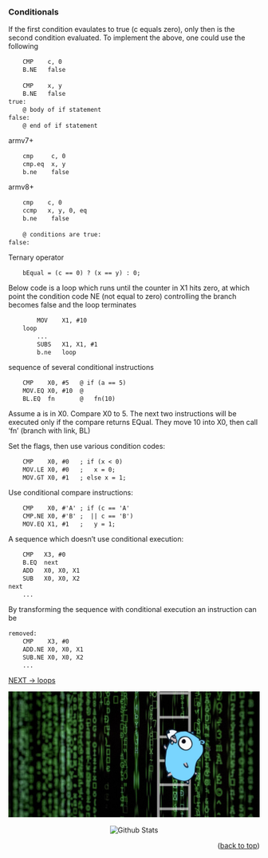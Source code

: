 ### Conditionals

If the first condition evaulates to true (c equals zero), only then is the second condition evaluated. To implement the above, one could use the following
```arm
    CMP    c, 0
    B.NE   false

    CMP    x, y
    B.NE   false
true:
    @ body of if statement
false:
    @ end of if statement
```
armv7+
```arm
    cmp     c, 0
    cmp.eq  x, y
    b.ne    false
```
armv8+
```arm
    cmp    c, 0
    ccmp   x, y, 0, eq
    b.ne    false

    @ conditions are true:
false:
```
Ternary operator
```arm
	bEqual = (c == 0) ? (x == y) : 0;
```

Below code is a loop which runs until the counter in X1 hits
zero, at which point the condition code NE (not equal to zero) controlling
the branch becomes false and the loop terminates
```arm
		MOV    X1, #10
	loop
		...
		SUBS   X1, X1, #1
		b.ne   loop
```

sequence of several conditional instructions
```arm
	CMP    X0, #5   @ if (a == 5)
	MOV.EQ X0, #10  @
	BL.EQ  fn       @   fn(10)
```
Assume a is in X0. Compare X0 to 5. The next two instructions will be
executed only if the compare returns EQual. They move 10 into X0, then call
‘fn’ (branch with link, BL)

Set the flags, then use various condition codes:
```arm
	CMP    X0, #0   ; if (x < 0)
	MOV.LE X0, #0   ;   x = 0;
	MOV.GT X0, #1   ; else x = 1;
```

Use conditional compare instructions:
```arm
	CMP    X0, #'A' ; if (c == 'A'
	CMP.NE X0, #'B' ;  || c == 'B')
	MOV.EQ X1, #1   ;   y = 1;
```

A sequence which doesn’t use conditional execution:
```arm
	CMP   X3, #0
	B.EQ  next
	ADD   X0, X0, X1
	SUB   X0, X0, X2
next
	...
```

By transforming the sequence with conditional execution an instruction can be
```arm
removed:
	CMP    X3, #0
	ADD.NE X0, X0, X1
	SUB.NE X0, X0, X2
	...
```

[NEXT -> loops](10_loop.md)

<div align="center">
	<img src="../img/argo-mascot.jpg" alt="Logo">
</div>
<p align="center">
	<img src="https://raw.githubusercontent.com/bornmay/bornmay/Update/svg/Bottom.svg" alt="Github Stats" />
</p>
<p align="right">(<a href="#top">back to top</a>)</p>